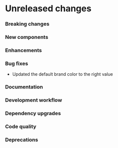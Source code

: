 # Unreleased changes

### Breaking changes

### New components

### Enhancements

### Bug fixes

- Updated the default brand color to the right value

### Documentation

### Development workflow

### Dependency upgrades

### Code quality

### Deprecations
